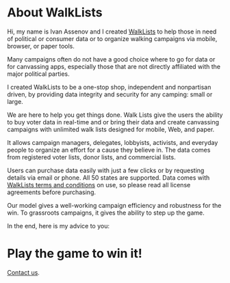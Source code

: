 # About WalkLists 

<p>Hi, my name is Ivan Assenov and I created <a href="https://walklists.com" target="_blank">WalkLists</a> to help those in need of political or consumer data or to organize walking campaigns via mobile, browser, or paper tools.</p>

<p>Many campaigns often do not have a good choice where to go for data or for canvassing apps, especially those that are not directly affiliated with the major political parties.</p>

<p>I created WalkLists to be a one-stop shop, independent and nonpartisan driven, by providing data integrity and security for any camping: small or large.</p>

<p>We are here to help you get things done.
Walk Lists give the users the ability to buy voter data in real-time and or bring their data and create canvassing campaigns with unlimited walk lists designed for mobile, Web, and paper.<p>

<p>It allows campaign managers, delegates, lobbyists, activists, and everyday people to organize an effort for a cause they believe in. 
The data comes from registered voter lists, donor lists, and commercial lists.<p>

<p>Users can purchase data easily with just a few clicks or by requesting details via email or phone. All 50 states are supported.  
Data comes with <a href="https://walklists.com/terms" target="_blank">WalkLists terms and conditions</a>
on use, so please read all license agreements before purchasing. </p>

</p>Our model gives a well-working campaign efficiency and robustness for the win. To grassroots campaigns, it gives the ability to step up the game.<p>

In the end, here is my advice to you: 
# Play the game to win it!

[Contact us](../../contact/index.md).


 
